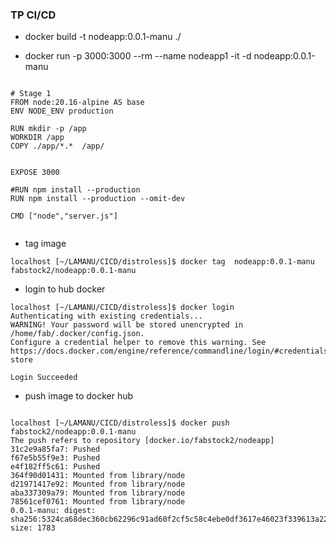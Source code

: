 ### TP CI/CD

 - docker build  -t  nodeapp:0.0.1-manu  ./ 

 - docker run -p 3000:3000  --rm   --name nodeapp1  -it -d    nodeapp:0.0.1-manu
 
```shell

# Stage 1
FROM node:20.16-alpine AS base
ENV NODE_ENV production

RUN mkdir -p /app
WORKDIR /app
COPY ./app/*.*  /app/


EXPOSE 3000

#RUN npm install --production
RUN npm install --production --omit-dev

CMD ["node","server.js"]


```

- tag image 

```
localhost [~/LAMANU/CICD/distroless]$ docker tag  nodeapp:0.0.1-manu  fabstock2/nodeapp:0.0.1-manu
```

- login to hub docker 

```
localhost [~/LAMANU/CICD/distroless]$ docker login
Authenticating with existing credentials...
WARNING! Your password will be stored unencrypted in /home/fab/.docker/config.json.
Configure a credential helper to remove this warning. See
https://docs.docker.com/engine/reference/commandline/login/#credentials-store

Login Succeeded
```


- push image to docker hub 

```

localhost [~/LAMANU/CICD/distroless]$ docker push fabstock2/nodeapp:0.0.1-manu
The push refers to repository [docker.io/fabstock2/nodeapp]
31c2e9a85fa7: Pushed
f67e5b55f9e3: Pushed
e4f182ff5c61: Pushed
364f90d01431: Mounted from library/node
d21971417e92: Mounted from library/node
aba337309a79: Mounted from library/node
78561cef0761: Mounted from library/node
0.0.1-manu: digest: sha256:5324ca68dec360cb62296c91ad60f2cf5c58c4ebe0df3617e46023f339613a22 size: 1783

```





